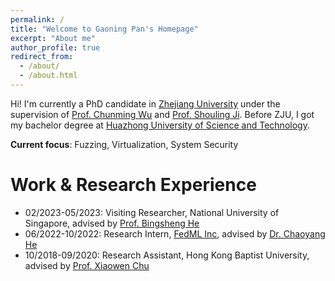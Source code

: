 ```yaml
---
permalink: /
title: "Welcome to Gaoning Pan's Homepage"
excerpt: "About me"
author_profile: true
redirect_from: 
  - /about/
  - /about.html
---
```


Hi! I'm currently a PhD candidate in [Zhejiang University](https://www.zju.edu.cn/english/) under the supervision of [Prof. Chunming Wu](https://person.zju.edu.cn/0095168/674414.html) and [Prof. Shouling Ji](http://nesa.zju.edu.cn/webpage/crew/jsl.html). Before ZJU, I got my bachelor degree at [Huazhong University of Science and Technology](https://www.hust.edu.cn/).


**Current focus**: Fuzzing, Virtualization, System Security




Work & Research Experience 
======
- 02/2023-05/2023: Visiting Researcher, National University of Singapore, advised by [Prof. Bingsheng He](https://www.comp.nus.edu.sg/~hebs/)
- 06/2022-10/2022: Research Intern, [FedML Inc](https://www.fedml.ai/), advised by [Dr. Chaoyang He](https://chaoyanghe.com/)
- 10/2018-09/2020: Research Assistant, Hong Kong Baptist University, advised by [Prof. Xiaowen Chu](https://sites.google.com/view/chuxiaowen)









